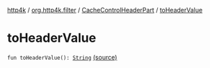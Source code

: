 [http4k](../../index.md) / [org.http4k.filter](../index.md) / [CacheControlHeaderPart](index.md) / [toHeaderValue](./to-header-value.md)

# toHeaderValue

`fun toHeaderValue(): `[`String`](https://kotlinlang.org/api/latest/jvm/stdlib/kotlin/-string/index.html) [(source)](https://github.com/http4k/http4k/blob/master/http4k-core/src/main/kotlin/org/http4k/filter/CachingFilters.kt#L15)